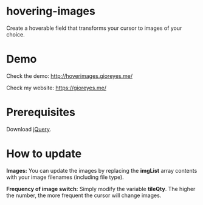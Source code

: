 # hovering-images
Create a hoverable field that transforms your cursor to images of your choice.

# Demo
Check the demo: http://hoverimages.gioreyes.me/

Check my website: https://gioreyes.me/

# Prerequisites
Download [jQuery](https://jquery.com/download/).

# How to update
**Images:** You can update the images by replacing the **imgList** array contents with your image filenames (including file type).

**Frequency of image switch:** Simply modify the variable **tileQty**. The higher the number, the more frequent the cursor will change images. 
